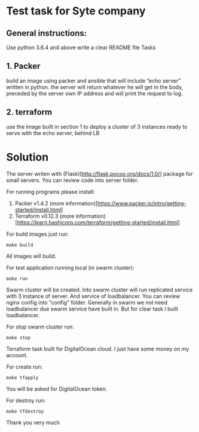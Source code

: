 # Test task for Syte company
## General instructions: 
Use    python    3.6.4    and    above 
write a clear    README    file
Tasks
## 1.  Packer
build    an    image    using    packer    and    ansible    that    will    include    “echo    server”
written in python.
the    server    will    return    whatever    he    will    get    in the body,    preceded    by    the
server own IP    address and will print the request to log.
## 2.    terraform
use    the    image    built    in    section    1    to    deploy    a    cluster    of    3    instances    ready
to    serve    with    the    echo    server,    behind    LB


# Solution
The server writen with (Flask)[http://flask.pocoo.org/docs/1.0/] package for small servers. You can review code into server folder.  

For running programs please install:
1. Packer v1.4.2 (more information)[https://www.packer.io/intro/getting-started/install.html]
2. Terraform v0.12.3 (more information)[https://learn.hashicorp.com/terraform/getting-started/install.html]

For build images just run:
```
make build
```
All images will build. 

For test application running local (in swarm cluster):
```
make run
```

Swarm cluster will be created. Into swarm cluster will run replicated service with 3 instance of server. 
And service of loadbalancer. You can review nginx config into "config" folder.
Generally in swarm we not need loadbalancer due swarm service have built in. But for clear task I built loadbalancer.

For stop swarm cluster run:
```
make stop
```

Terraform task built for DigitalOcean cloud. I just have some money on my account.

For create run:
```
make tfapply
```

You will be asked for DigitalOcean token. 

For destroy run:
```
make tfdestroy
```


Thank you very much